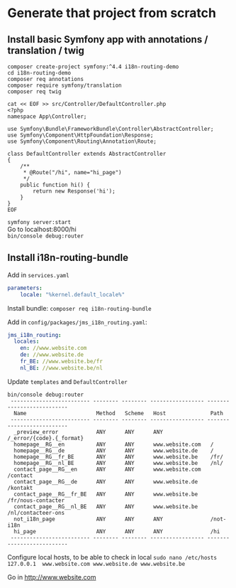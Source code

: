 # Generate that project from scratch

## Install basic Symfony app with annotations / translation / twig
```shell script
composer create-project symfony:^4.4 i18n-routing-demo
cd i18n-routing-demo
composer req annotations
composer require symfony/translation  
composer req twig
```
```shell script
cat << EOF >> src/Controller/DefaultController.php
<?php
namespace App\Controller;

use Symfony\Bundle\FrameworkBundle\Controller\AbstractController;
use Symfony\Component\HttpFoundation\Response;
use Symfony\Component\Routing\Annotation\Route;

class DefaultController extends AbstractController
{
    /**
     * @Route("/hi", name="hi_page")
     */
    public function hi() {
        return new Response('hi');
    }
}
EOF
```
`symfony server:start`  
Go to localhost:8000/hi  
`bin/console debug:router`  

## Install i18n-routing-bundle

Add in `services.yaml`
```yaml
parameters:
    locale: "%kernel.default_locale%"
```

Install bundle: `composer req i18n-routing-bundle` 

Add in `config/packages/jms_i18n_routing.yaml`:
```yaml
jms_i18n_routing:
  locales:
    en: //www.website.com
    de: //www.website.de
    fr_BE: //www.website.be/fr
    nl_BE: //www.website.be/nl
```

Update `templates` and `DefaultController`

```shell script
bin/console debug:router
 ------------------------- -------- -------- ----------------- -------------------------- 
  Name                      Method   Scheme   Host              Path                      
 ------------------------- -------- -------- ----------------- -------------------------- 
  _preview_error            ANY      ANY      ANY               /_error/{code}.{_format}  
  homepage__RG__en          ANY      ANY      www.website.com   /                         
  homepage__RG__de          ANY      ANY      www.website.de    /                         
  homepage__RG__fr_BE       ANY      ANY      www.website.be    /fr/                      
  homepage__RG__nl_BE       ANY      ANY      www.website.be    /nl/                      
  contact_page__RG__en      ANY      ANY      www.website.com   /contact                  
  contact_page__RG__de      ANY      ANY      www.website.de    /kontakt                  
  contact_page__RG__fr_BE   ANY      ANY      www.website.be    /fr/nous-contacter        
  contact_page__RG__nl_BE   ANY      ANY      www.website.be    /nl/contacteer-ons        
  not_i18n_page             ANY      ANY      ANY               /not-i18n                 
  hi_page                   ANY      ANY      ANY               /hi                       
 ------------------------- -------- -------- ----------------- -------------------------- 

```

Configure local hosts, to be able to check in local
`sudo nano /etc/hosts`  
`127.0.0.1  www.website.com www.website.de www.website.be`

Go in http://www.website.com